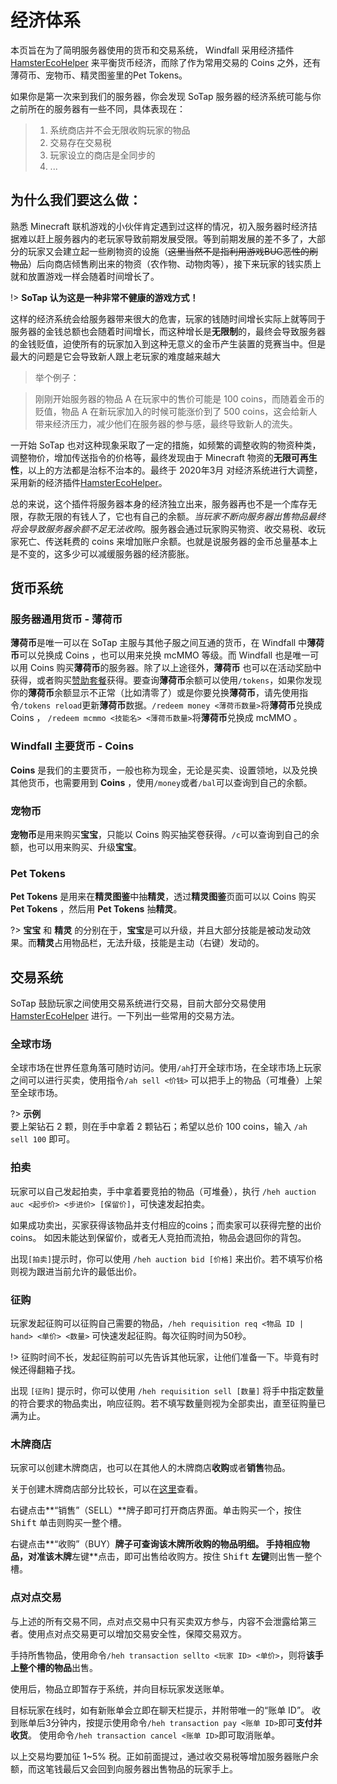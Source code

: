 # 经济体系
本页旨在为了简明服务器使用的货币和交易系统， Windfall 采用经济插件 [HamsterEcoHelper][1] 来平衡货币经济，而除了作为常用交易的 Coins 之外，还有薄荷币、宠物币、精灵图鉴里的Pet Tokens。

如果你是第一次来到我们的服务器，你会发现 SoTap 服务器的经济系统可能与你之前所在的服务器有一些不同，具体表现在：
> 1. 系统商店并不会无限收购玩家的物品
> 2. 交易存在交易税
> 3. 玩家设立的商店是全同步的
> 4. ...

## 为什么我们要这么做：

熟悉 Minecraft 联机游戏的小伙伴肯定遇到过这样的情况，初入服务器时经济拮据难以赶上服务器内的老玩家导致前期发展受限。等到前期发展的差不多了，大部分的玩家又会建立起一些刷物资的设施（~~这里当然不是指利用游戏BUG恶性的刷物品~~）后向商店倾售刷出来的物资（农作物、动物肉等），接下来玩家的钱实质上就和放置游戏一样会随着时间增长了。

!> **SoTap 认为这是一种非常不健康的游戏方式！**

这样的经济系统会给服务器带来很大的危害，玩家的钱随时间增长实际上就等同于服务器的金钱总额也会随着时间增长，而这种增长是**无限制**的，最终会导致服务器的金钱贬值，迫使所有的玩家加入到这种无意义的金币产生装置的竞赛当中。但是最大的问题是它会导致新人跟上老玩家的难度越来越大


> 举个例子：

> 刚刚开始服务器的物品 A 在玩家中的售价可能是 100 coins，而随着金币的贬值，物品 A 在新玩家加入的时候可能涨价到了 500 coins，这会给新人带来经济压力，减少他们在服务器的参与感，最终导致新人的流失。


一开始 SoTap 也对这种现象采取了一定的措施，如频繁的调整收购的物资种类，调整物价，增加传送指令的价格等，最终发现由于 Minecraft 物资的**无限可再生性**，以上的方法都是治标不治本的。最终于 2020年3月 对经济系统进行大调整，采用新的经济插件[HamsterEcoHelper][1]。

总的来说，这个插件将服务器本身的经济独立出来，服务器再也不是一个库存无限，存款无限的有钱人了，它也有自己的余额。*当玩家不断向服务器出售物品最终将会导致服务器余额不足无法收购*。服务器会通过玩家购买物资、收交易税、收玩家死亡、传送耗费的 coins 来增加账户余额。也就是说服务器的金币总量基本上是不变的，这多少可以减缓服务器的经济膨胀。

## 货币系统
### 服务器通用货币 - 薄荷币
**薄荷币**是唯一可以在 SoTap 主服与其他子服之间互通的货币，在 Windfall 中**薄荷币**可以兑换成 Coins ，也可以用来兑换 mcMMO 等级。而 Windfall 也是唯一可以用 Coins 购买**薄荷币**的服务器。除了以上途径外，**薄荷币** 也可以在活动奖励中获得，或者购买[赞助套餐][2]获得。要查询**薄荷币**余额可以使用`/tokens`，如果你发现你的**薄荷币**余额显示不正常（比如清零了）或是你要兑换**薄荷币**，请先使用指令`/tokens reload`更新**薄荷币**数据。`/redeem money <薄荷币数量>`将**薄荷币**兑换成 Coins ， `/redeem mcmmo <技能名> <薄荷币数量>`将**薄荷币**兑换成 mcMMO 。 

### Windfall 主要货币 - Coins
**Coins** 是我们的主要货币，一般也称为现金，无论是买卖、设置领地，以及兑换其他货币，也需要用到 **Coins** ，使用`/money`或者`/bal`可以查询到自己的余额。

### 宠物币
**宠物币**是用来购买**宝宝**，只能以 Coins 购买抽奖卷获得。`/c`可以查询到自己的余额，也可以用来购买、升级**宝宝**。

### Pet Tokens
**Pet Tokens** 是用来在**精灵图鉴**中抽**精灵**，透过**精灵图鉴**页面可以以 Coins 购买 **Pet Tokens** ，然后用 **Pet Tokens** 抽**精灵**。

?> **宝宝** 和 **精灵** 的分别在于，**宝宝**是可以升级，并且大部分技能是被动发动效果。而**精灵**占用物品栏，无法升级，技能是主动（右键）发动的。

## 交易系统
SoTap 鼓励玩家之间使用交易系统进行交易，目前大部分交易使用 [HamsterEcoHelper][1] 进行。一下列出一些常用的交易方法。

### 全球市场
全球市场在世界任意角落可随时访问。使用`/ah`打开全球市场，在全球市场上玩家之间可以进行买卖，使用指令`/ah sell <价钱>` 可以把手上的物品（可堆叠）上架至全球市场。

?> **示例**  
要上架钻石 2 颗，则在手中拿着 2 颗钻石；希望以总价 100 coins，输入 `/ah sell 100` 即可。

### 拍卖
玩家可以自己发起拍卖，手中拿着要竞拍的物品（可堆叠），执行 `/heh auction auc <起步价> <步进价> [保留价]`，可快速发起拍卖。

如果成功卖出，买家获得该物品并支付相应的coins；而卖家可以获得完整的出价 coins。 如因未能达到保留价，或者无人竞拍而流拍，物品会退回你的背包。

出现`[拍卖]`提示时，你可以使用 `/heh auction bid [价格]` 来出价。若不填写价格则视为跟进当前允许的最低出价。

### 征购
玩家发起征购可以征购自己需要的物品，`/heh requisition req <物品 ID | hand> <单价> <数量>` 可快速发起征购。每次征购时间为50秒。

!> 征购时间不长，发起征购前可以先告诉其他玩家，让他们准备一下。毕竟有时候还得翻箱子找。

出现 `[征购]` 提示时，你可以使用 `/heh requisition sell [数量]` 将手中指定数量的符合要求的物品卖出，响应征购。若不填写数量则视为全部卖出，直至征购量已满为止。

### 木牌商店
玩家可以创建木牌商店，也可以在其他人的木牌商店**收购**或者**销售**物品。

关于创建木牌商店部分比较长，可以在[这里][3]查看。

右键点击**“销售”（SELL）**牌子即可打开商店界面。单击购买一个，按住 <kbd>Shift</kbd> 单击则购买一整个槽。

右键点击**“收购”（BUY）**牌子可查询该木牌所收购的物品明细。
手持相应物品，对准该木牌**左键**点击，即可出售给收购方。按住 <kbd>Shift</kbd> **左键**则出售一整个槽。

### 点对点交易
与上述的所有交易不同，点对点交易中只有买卖双方参与，内容不会泄露给第三者。使用点对点交易更可以增加交易安全性，保障交易双方。

手持所售物品，使用命令`/heh transaction sellto <玩家 ID> <单价>`，则将**该手上整个槽的物品**出售。

使用后，物品立即暂存于系统，并向目标玩家发送账单。

目标玩家在线时，如有新账单会立即在聊天栏提示，并附带唯一的“账单 ID”。
收到账单后3分钟内，按提示使用命令`/heh transaction pay <账单 ID>`即可**支付并收货**。
使用命令`/heh transaction cancel <账单 ID>`即可取消账单。

以上交易均要加征 1~5% 税。正如前面提过，通过收交易税等增加服务器账户余额，而这笔钱最后又会回到向服务器出售物品的玩家手上。

[1]:/plugins/hamsterecohelper-guide.md
[2]:/extra.md
[3]:/plugins/hamsterecohelper-guide.md?id=%e6%9c%a8%e7%89%8c%e5%95%86%e5%ba%97
